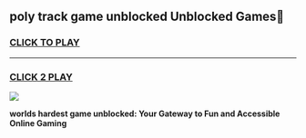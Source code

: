
## poly track game unblocked Unblocked Games👋
<h3>
<a href="https://premium.freeplayer.one?title=poly_track_game_unblocked&ref=16F">CLICK TO PLAY</a></h3>
<hr>

<h3>
<a href="https://premium.freeplayer.one?title=poly_track_game_unblocked&ref=16F">CLICK 2 PLAY</a>
  
</h3>

<a href="https://premium.freeplayer.one?title=poly_track_game_unblocked&ref=16F/"><img src="https://clearcache.store/games.png"></a>


**worlds hardest game unblocked: Your Gateway to Fun and Accessible Online Gaming**
